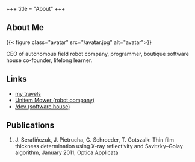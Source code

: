 +++
title = "About"
+++

## About Me

{{< figure class="avatar" src="/avatar.jpg" alt="avatar">}}

CEO of autonomous field robot company, programmer, boutique software house co-founder, lifelong learner.

## Links

* [my travels](https://admiring-diversity.pl/en/page/3/)
* [Unitem Mower (robot company)](https://unitemmower.com/)
* [/dev (software house)](https://slashdev.team/)

## Publications

1. J. Serafińczuk, J. Pietrucha, G. Schroeder, T. Gotszalk: Thin film thickness determination using X-ray reflectivity and Savitzky–Golay algorithm, January 2011, Optica Applicata

